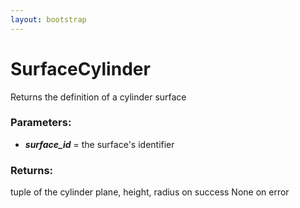 ```yaml
---
layout: bootstrap
---
```


# SurfaceCylinder

Returns the definition of a cylinder surface
          

### Parameters:

- ***surface_id*** = the surface's identifier
        

### Returns:


tuple of the cylinder plane, height, radius on success
None on error
        


